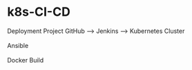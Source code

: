 # k8s-CI-CD
Deployment Project
GitHub --> Jenkins --> Kubernetes Cluster
                  \
                   \
                 Ansible
                     \
                      \
                    Docker Build
